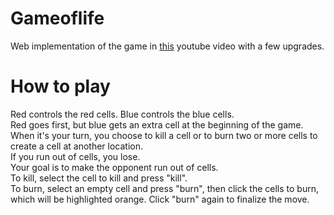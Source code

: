 # Gameoflife
Web implementation of the game in [this](https://www.youtube.com/watch?v=JkGZ2Hl1l8c) youtube video with a few upgrades.  

# How to play
Red controls the red cells. Blue controls the blue cells.  
Red goes first, but blue gets an extra cell at the beginning of the game.  
When it's your turn, you choose to kill a cell or to burn two or more cells to create a cell at another location.  
If you run out of cells, you lose.  
Your goal is to make the opponent run out of cells.  
To kill, select the cell to kill and press "kill".  
To burn, select an empty cell and press "burn", then click the cells to burn, which will be highlighted orange. Click "burn" again to finalize the move.
